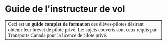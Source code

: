 # Guide de l'instructeur de vol

<TABLE BORDER CELLPADDING=20 >
<TR>
<TD VALIGN="top">
<FONT FACE= "verdana", "helvetica", "arial" SIZE=3>
Ceci est un <B>guide complet 
de formation</B> des élèves-pilotes 
désirant obtenir leur brevet de pilote privé. Les sujets couverts sont ceux requis par Transports Canada pour la licence de pilote privé.
</TD>
</TR>
</TABLE>
